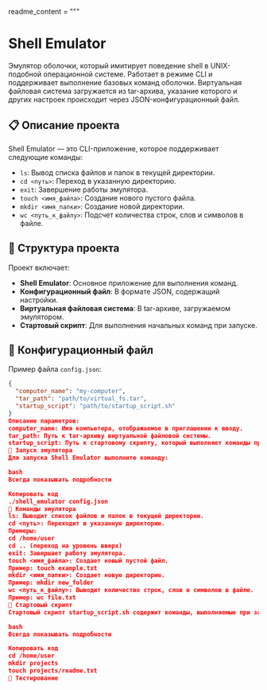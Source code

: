 readme_content = """
# Shell Emulator

Эмулятор оболочки, который имитирует поведение shell в UNIX-подобной операционной системе. Работает в режиме CLI и поддерживает выполнение базовых команд оболочки. Виртуальная файловая система загружается из tar-архива, указание которого и других настроек происходит через JSON-конфигурационный файл.

## 📋 Описание проекта

Shell Emulator — это CLI-приложение, которое поддерживает следующие команды:

- `ls`: Вывод списка файлов и папок в текущей директории.
- `cd <путь>`: Переход в указанную директорию.
- `exit`: Завершение работы эмулятора.
- `touch <имя_файла>`: Создание нового пустого файла.
- `mkdir <имя_папки>`: Создание новой директории.
- `wc <путь_к_файлу>`: Подсчет количества строк, слов и символов в файле.

## 📂 Структура проекта

Проект включает:

- **Shell Emulator**: Основное приложение для выполнения команд.
- **Конфигурационный файл**: В формате JSON, содержащий настройки.
- **Виртуальная файловая система**: В tar-архиве, загружаемом эмулятором.
- **Стартовый скрипт**: Для выполнения начальных команд при запуске.

## 🔧 Конфигурационный файл

Пример файла `config.json`:

```json
{
  "computer_name": "my-computer",
  "tar_path": "path/to/virtual_fs.tar",
  "startup_script": "path/to/startup_script.sh"
}
Описание параметров:
computer_name: Имя компьютера, отображаемое в приглашении к вводу.
tar_path: Путь к tar-архиву виртуальной файловой системы.
startup_script: Путь к стартовому скрипту, который выполняет команды при запуске.
🚀 Запуск эмулятора
Для запуска Shell Emulator выполните команду:

bash
Всегда показывать подробности

Копировать код
./shell_emulator config.json
📜 Команды эмулятора
ls: Выводит список файлов и папок в текущей директории.
cd <путь>: Переходит в указанную директорию.
Примеры:
cd /home/user
cd .. (переход на уровень вверх)
exit: Завершает работу эмулятора.
touch <имя_файла>: Создает новый пустой файл.
Пример: touch example.txt
mkdir <имя_папки>: Создает новую директорию.
Пример: mkdir new_folder
wc <путь_к_файлу>: Выводит количество строк, слов и символов в файле.
Пример: wc file.txt
📝 Стартовый скрипт
Стартовый скрипт startup_script.sh содержит команды, выполняемые при запуске эмулятора:

bash
Всегда показывать подробности

Копировать код
cd /home/user
mkdir projects
touch projects/readme.txt
🧪 Тестирование
